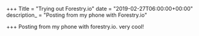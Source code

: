+++
Title = "Trying out Forestry.io"
date = "2019-02-27T06:00:00+00:00"
description_ = "Posting from my phone with Forestry.io"

+++
Posting from my phone with forestry.io. very cool!